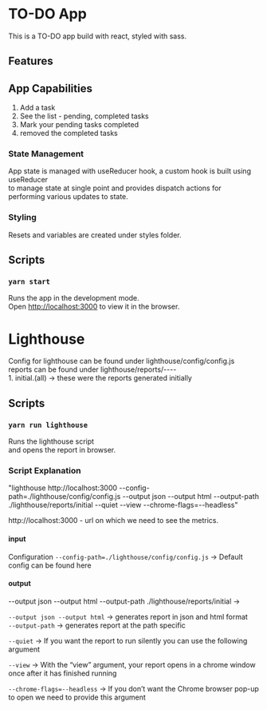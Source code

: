 # TO-DO App

This is a TO-DO app build with react, styled with sass.

## Features
## App Capabilities
1) Add a task
2) See the list - pending, completed tasks
3) Mark your pending tasks completed
4) removed the completed tasks

### State Management
App state is managed with useReducer hook, a custom hook is built using useReducer<br/> to manage state at single point
and provides dispatch actions for performing various updates to state.

### Styling
Resets and variables are created under styles folder.

## Scripts

### `yarn start`

Runs the app in the development mode.<br />
Open [http://localhost:3000](http://localhost:3000) to view it in the browser.

# Lighthouse

Config for lighthouse can be found under lighthouse/config/config.js<br />
reports can be found under lighthouse/reports/----<br />
    1. initial.(all) -> these were the reports generated initially

## Scripts
### `yarn run lighthouse`
Runs the lighthouse script<br />
and opens the report in browser.

### Script Explanation

"lighthouse http://localhost:3000 --config-path=./lighthouse/config/config.js --output json --output html --output-path ./lighthouse/reports/initial --quiet --view --chrome-flags=--headless"

http://localhost:3000 - url on which we need to see the metrics.

#### input
Configuration
`--config-path=./lighthouse/config/config.js` -> Default config can be found here

#### output
--output json --output html --output-path ./lighthouse/reports/initial ->

`--output json --output html` -> generates report in json and html format<br />
`--output-path` -> generates report at the path specific

`--quiet` -> 
If you want the report to run silently you can use the following argument<br />

`--view` -> 
With the “view” argument, your report opens in a chrome window once after it has finished running<br />

`--chrome-flags=--headless` -> 
If you don’t want the Chrome browser pop-up to open we need to provide this argument<br />
